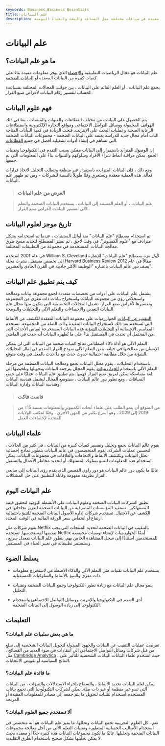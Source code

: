 ```yaml
---
keywords: Business,Business Essentials
title: علم البيانات
description: يركز علم البيانات على جمع البيانات الضخمة وتطبيقها لتوفير معلومات مفيدة في سياقات مختلفة مثل الصناعة والبحث والحياة اليومية.
---
```


# علم البيانات
## ما هو علم البيانات؟

علم البيانات هو مجال الرياضيات التطبيقية [والإحصاء](/statistics) الذي يوفر معلومات مفيدة بناءً على كميات كبيرة من البيانات المعقدة أو [البيانات الضخمة](/big-data).

يجمع علم البيانات ، أو العلم القائم على البيانات ، بين جوانب المجالات المختلفة بمساعدة الحساب لتفسير ركام البيانات لأغراض صنع القرار.

## فهم علوم البيانات

يتم الحصول على البيانات من مختلف القطاعات والقنوات والمنصات ، بما في ذلك الهواتف المحمولة ووسائل التواصل الاجتماعي ومواقع التجارة الإلكترونية واستطلاعات الرعاية الصحية وعمليات البحث على الإنترنت. فتحت الزيادة في كمية البيانات المتاحة الباب أمام مجال جديد للدراسة يعتمد على البيانات الضخمة - مجموعات البيانات الضخمة التي تساهم في إنشاء أدوات تشغيلية أفضل في جميع [القطاعات](/sector).

إن الوصول المتزايد باستمرار إلى البيانات ممكن بسبب التقدم في التكنولوجيا وتقنيات الجمع. يمكن مراقبة أنماط شراء الأفراد وسلوكهم والتنبؤات بناءً على المعلومات التي تم جمعها.

ومع ذلك ، فإن البيانات المتزايدة باستمرار غير منظمة وتتطلب التحليل لاتخاذ قرارات فعالة. هذه العملية معقدة وتستغرق وقتًا طويلاً بالنسبة للشركات - ومن ثم ظهور علم البيانات.

> ### الغرض من علم البيانات

> علم البيانات ، أو العلم المستند إلى البيانات ، يستخدم البيانات الضخمة والتعلم الآلي لتفسير البيانات لأغراض صنع القرار.

>

## تاريخ موجز لعلوم البيانات

تم استخدام مصطلح "علم البيانات" منذ أوائل الستينيات ، عندما تم استخدامه بشكل مترادف مع "علوم الكمبيوتر". في وقت لاحق ، تم تمييز المصطلح لتحديد مسح طرق معالجة البيانات المستخدمة في مجموعة من التطبيقات المختلفة.

في عام 2001 استخدم William S. Cleveland لأول مرة مصطلح "علم البيانات" للإشارة إلى تخصص مستقل. نشرت مجلة Harvard Business Review مقالاً في عام 2012 يصف دور عالم البيانات باعتباره "الوظيفة الأكثر جاذبية في القرن الحادي والعشرين".

## كيف يتم تطبيق علم البيانات

يشتمل علم البيانات على أدوات من تخصصات متعددة لجمع مجموعة بيانات ومعالجة واستخلاص رؤى من مجموعة البيانات واستخراج بيانات ذات مغزى من المجموعة وتفسيرها لأغراض صنع القرار. تشمل المجالات التخصصية التي يتكون منها مجال علم البيانات التعدين والإحصاءات والتعلم الآلي والتحليلات والبرمجة.

[التنقيب عن البيانات](/datamining) الخوارزميات على مجموعة البيانات المعقدة للكشف عن الأنماط التي تُستخدم بعد ذلك لاستخراج البيانات المفيدة وذات الصلة من المجموعة. تستخدم المقاييس الإحصائية أو [التحليلات التنبؤية](/predictive-analytics) هذه البيانات المستخرجة لقياس الأحداث التي من المحتمل أن تحدث في المستقبل بناءً على ما تُظهره البيانات أنه حدث في الماضي.

التعلم الآلي هو أداة ذكاء اصطناعي تعالج كميات ضخمة من البيانات التي لن يتمكن الإنسان من معالجتها في حياته. يتقن التعلم الآلي نموذج القرار المقدم في إطار التحليلات التنبؤية من خلال مطابقة احتمالية حدوث حدث مع ما حدث بالفعل في وقت متوقع.

باستخدام التحليلات ، يقوم محلل البيانات بجمع ومعالجة البيانات المنظمة من مرحلة التعلم الآلي باستخدام [الخوارزميات](/algorithm). يقوم المحلل بترجمة البيانات وتحويلها وتلخيصها إلى لغة متماسكة يمكن لفريق صنع القرار فهمها. يتم تطبيق علم البيانات عمليًا على جميع السياقات ، ومع تطور دور عالم البيانات ، سيتوسع المجال ليشمل هندسة البيانات وهندسة البيانات وإدارة البيانات.

> ### فاست فاكت

> من المتوقع أن ينمو الطلب على علماء أبحاث الكمبيوتر والمعلومات بنسبة 15٪ من 2019 إلى 2029 ، وهو أسرع بكثير من المهن الأخرى ، وفقًا لمكتب الولايات المتحدة لإحصاءات العمل.

>

## علماء البيانات

يقوم عالم البيانات بجمع وتحليل وتفسير كميات كبيرة من البيانات ، في كثير من الحالات ، لتحسين عمليات الشركة. يقوم المتخصصون في عالم البيانات بتطوير نماذج إحصائية تحلل البيانات وتكتشف الأنماط والاتجاهات والعلاقات في مجموعات البيانات. يمكن استخدام هذه المعلومات للتنبؤ بسلوك المستهلك أو لتحديد مخاطر الأعمال والتشغيل.

غالبًا ما يكون دور عالم البيانات هو دور راوي القصص الذي يقدم رؤى البيانات إلى صانعي القرار بطريقة مفهومة وقابلة للتطبيق على حل المشكلات.

## علم البيانات اليوم

تطبق الشركات البيانات الضخمة وعلوم البيانات على الأنشطة اليومية لتحقيق قيمة للمستهلكين. تستفيد المؤسسات المصرفية من البيانات الضخمة لتعزيز نجاحاتها في الكشف عن الاحتيال. تستخدم شركات إدارة الأصول البيانات الضخمة للتنبؤ باحتمالية ارتفاع أو انخفاض سعر الورقة المالية في الوقت المحدد.

تقوم شركات مثل Netflix بالتنقيب في البيانات الضخمة لتحديد المنتجات التي يجب تقديمها لمستخدميها. تستخدم Netflix أيضًا الخوارزميات لإنشاء توصيات مخصصة للمستخدمين استنادًا إلى سجل المشاهدة الخاص بهم. يتطور علم البيانات بمعدل سريع ، وستستمر تطبيقاته في تغيير الحياة في المستقبل.

## يسلط الضوء

- يستخدم علم البيانات تقنيات مثل التعلم الآلي والذكاء الاصطناعي لاستخراج معلومات ذات مغزى والتنبؤ بالأنماط والسلوكيات المستقبلية.

- ينمو مجال علم البيانات مع زيادة تطور التكنولوجيا وجمع البيانات الضخمة وتقنيات التحليل.

- أدى التقدم في التكنولوجيا والإنترنت ووسائل التواصل الاجتماعي واستخدام التكنولوجيا إلى زيادة الوصول إلى البيانات الضخمة.

## التعليمات

### ما هي بعض سلبيات علم البيانات؟

تعرضت عمليات التنقيب عن البيانات والجهود المبذولة لتحويل البيانات الشخصية إلى سلع من قبل شركات وسائل التواصل الاجتماعي إلى انتقادات في ضوء العديد من الفضائح ، مثل [Cambridge Analytica](/cambridge-analytica) ، حيث استخدم علماء البيانات البيانات الشخصية للتأثير على النتائج السياسية أو تقويض الانتخابات.

### ما فائدة علم البيانات؟

يمكن لعلم البيانات تحديد الأنماط ، والسماح بإجراء الاستدلالات والتنبؤات ، من البيانات التي تبدو غير منظمة أو غير ذات صلة. يمكن لشركات التكنولوجيا التي تجمع بيانات المستخدم استخدام تقنيات لتحويل ما يتم جمعه إلى مصادر للمعلومات المفيدة أو المربحة.

### ألا تستخدم جميع العلوم البيانات؟

نعم ، كل العلوم التجريبية تجمع البيانات وتحللها. ما يميز علم البيانات هو أنه متخصص في استخدام الأساليب الحسابية المتطورة وتقنيات التعلم الآلي من أجل معالجة مجموعات البيانات الضخمة وتحليلها. غالبًا ما تكون مجموعات البيانات هذه كبيرة جدًا أو معقدة بحيث لا يمكن تحليلها بشكل صحيح باستخدام الطرق التقليدية.

